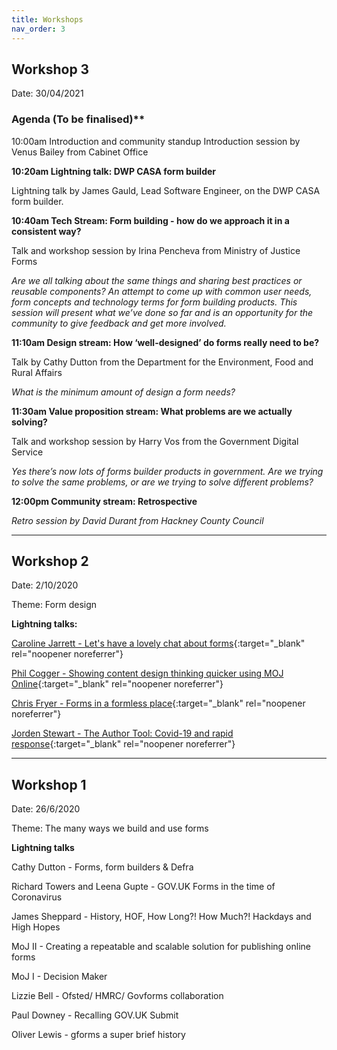 ```yaml
---
title: Workshops
nav_order: 3
---
```

## Workshop 3
Date: 30/04/2021

### Agenda (To be finalised)**

10:00am Introduction and community standup
Introduction session by Venus Bailey from Cabinet Office

**10:20am Lightning talk: DWP CASA form builder**

Lightning talk by James Gauld, Lead Software Engineer, on the DWP CASA form builder.

**10:40am Tech Stream: Form building - how do we approach it in a consistent way?**

Talk and workshop session by Irina Pencheva from Ministry of Justice Forms

*Are we all talking about the same things and sharing best practices or reusable components? An attempt to come up with common user needs, form concepts and technology terms for form building products. This session will present what we’ve done so far and is an opportunity for the community to give feedback and get more involved.*

**11:10am  Design stream: How ‘well-designed’ do forms really need to be?**

Talk by Cathy Dutton from the Department for the Environment, Food and Rural Affairs

*What is the minimum amount of design a form needs?*

**11:30am Value proposition stream: What problems are we actually solving?**

Talk and workshop session by Harry Vos from the Government Digital Service

*Yes there’s now lots of forms builder products in government. Are we trying to solve the same problems, or are we trying to solve different problems?*

**12:00pm Community stream: Retrospective**

*Retro session by David Durant from Hackney County Council*


----
## Workshop 2
Date: 2/10/2020

Theme: Form design

**Lightning talks:**

[Caroline Jarrett - Let's have a lovely chat about forms](https://www.effortmark.co.uk/a-chat-about-forms-and-form-builders-xgov/){:target="_blank" rel="noopener noreferrer"}

[Phil Cogger - Showing content design thinking quicker using MOJ Online](https://github.com/XGovFormBuilder/x-gov-form-community/blob/master/workshops/20121002/moj.pdf){:target="_blank" rel="noopener noreferrer"}

[Chris Fryer - Forms in a formless place](https://github.com/XGovFormBuilder/x-gov-form-community/blob/master/workshops/20121002/cqc.pdf){:target="_blank" rel="noopener noreferrer"}

[Jorden Stewart - The Author Tool: Covid-19 and rapid response](https://github.com/XGovFormBuilder/x-gov-form-community/blob/master/workshops/20121002/ONS.pdf){:target="_blank" rel="noopener noreferrer"}

----
## Workshop 1
Date: 26/6/2020

Theme: The many ways we build and use forms

**Lightning talks**

Cathy Dutton - Forms, form builders & Defra

Richard Towers and Leena Gupte - GOV.UK Forms in the time of Coronavirus

James Sheppard - History, HOF, How Long?! How Much?! Hackdays and High Hopes

MoJ II - Creating a repeatable and scalable solution for publishing online forms

MoJ I - Decision Maker

Lizzie Bell - Ofsted/ HMRC/ Govforms collaboration

Paul Downey - Recalling GOV.UK Submit

Oliver Lewis - gforms a super brief history
